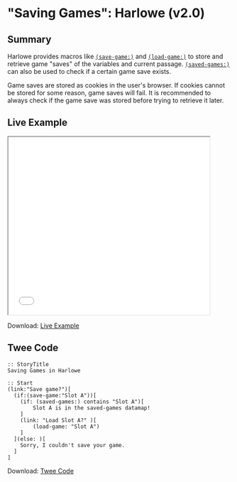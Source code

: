# "Saving Games": Harlowe (v2.0)

## Summary

Harlowe provides macros like [`(save-game:)`](https://twine2.neocities.org/#macro_save-game) and [`(load-game:)`](https://twine2.neocities.org/#macro_load-game) to store and retrieve game "saves" of the variables and current passage. [`(saved-games:)`](https://twine2.neocities.org/#macro_saved-games) can also be used to check if a certain game save exists.

Game saves are stored as cookies in the user's browser. If cookies cannot be stored for some reason, game saves will fail. It is recommended to always check if the game save was stored before trying to retrieve it later.

## Live Example

<section>
<iframe src="harlowe_savinggames_example.html" height=400 width=90%></iframe>

Download: <a href="harlowe_savinggames_example.html" target="_blank">Live Example</a>
</section>

## Twee Code

```twee
:: StoryTitle
Saving Games in Harlowe

:: Start
(link:"Save game?")[
  (if:(save-game:"Slot A"))[
	(if: (saved-games:) contains "Slot A")[
		Slot A is in the saved-games datamap!
	]
	(link: "Load Slot A?" )[
  		(load-game: "Slot A")
	]
  ](else: )[
    Sorry, I couldn't save your game.
  ]
]
```

Download: <a href="harlowe_savinggames_twee.txt" target="_blank">Twee Code</a>
